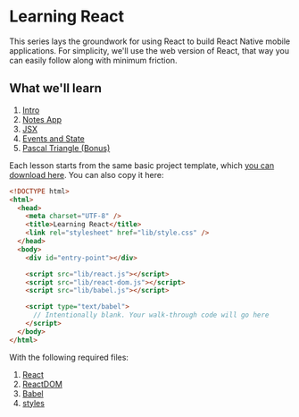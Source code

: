# Learning React

This series lays the groundwork for using React to build React Native
mobile applications. For simplicity, we'll use the web version of
React, that way you can easily follow along with minimum friction.

## What we'll learn

1.  [Intro](lessons/0-intro/index.html)
2.  [Notes App](lessons/1-notes-app/index.html)
3.  [JSX](lessons/2-jsx/index.html)
4.  [Events and State](lessons/3-events-and-state/index.html)
5.  [Pascal Triangle (Bonus)](lessons/4-pascal-bonus/index.html)

Each lesson starts from the same basic project template, which [you can download here](./lessons/scratch.html). You can also copy it here:

```html
<!DOCTYPE html>
<html>
  <head>
    <meta charset="UTF-8" />
    <title>Learning React</title>
    <link rel="stylesheet" href="lib/style.css" />
  </head>
  <body>
    <div id="entry-point"></div>

    <script src="lib/react.js"></script>
    <script src="lib/react-dom.js"></script>
    <script src="lib/babel.js"></script>

    <script type="text/babel">
      // Intentionally blank. Your walk-through code will go here
    </script>
  </body>
</html>
```

With the following required files:

1.  [React](./lib/react.js)
2.  [ReactDOM](./lib/react-dom.js)
3.  [Babel](./lib/babel.js)
4.  [styles](./lib/styles.css)

